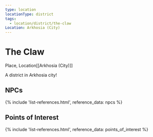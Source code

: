```yaml
---
type: location
locationType: district
tags:
  - location/district/the-claw
Location: Arkhosia (City)
---
```


# The Claw
Place, <span class="dataview inline-field"><span class="inline-field-key">Location</span><span class="inline-field-value">[[Arkhosia (City)]]</span></span>

A district in Arkhosia city!

## NPCs
{% include 'list-references.html', reference_data: npcs %}

## Points of Interest
{% include 'list-references.html', reference_data: points_of_interest %}
